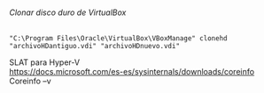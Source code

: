 
###### Clonar disco duro de VirtualBox  
`"C:\Program Files\Oracle\VirtualBox\VBoxManage" clonehd "archivoHDantiguo.vdi" "archivoHDnuevo.vdi"`  

SLAT para Hyper-V  
https://docs.microsoft.com/es-es/sysinternals/downloads/coreinfo  
Coreinfo –v  
